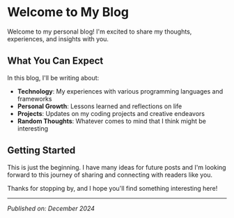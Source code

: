 # Welcome to My Blog

Welcome to my personal blog! I'm excited to share my thoughts, experiences, and insights with you.

## What You Can Expect

In this blog, I'll be writing about:

- **Technology**: My experiences with various programming languages and frameworks
- **Personal Growth**: Lessons learned and reflections on life
- **Projects**: Updates on my coding projects and creative endeavors
- **Random Thoughts**: Whatever comes to mind that I think might be interesting

## Getting Started

This is just the beginning. I have many ideas for future posts and I'm looking forward to this journey of sharing and connecting with readers like you.

Thanks for stopping by, and I hope you'll find something interesting here!

---

*Published on: December 2024*